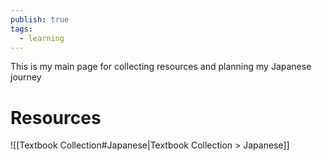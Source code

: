 ```yaml
---
publish: true
tags:
  - learning
---
```


This is my main page for collecting resources and planning my Japanese journey

# Resources

![[Textbook Collection#Japanese|Textbook Collection > Japanese]]
